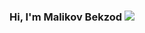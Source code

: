 ### Hi, I'm Malikov Bekzod <img src="https://media2.giphy.com/media/w1OBpBd7kJqHrJnJ13/giphy_s.gif?cid=ecf05e47ba3876qabnni0wsr6y93oby4ipf2pr6puj3gvu5f&rid=giphy_s.gif&ct=s">
